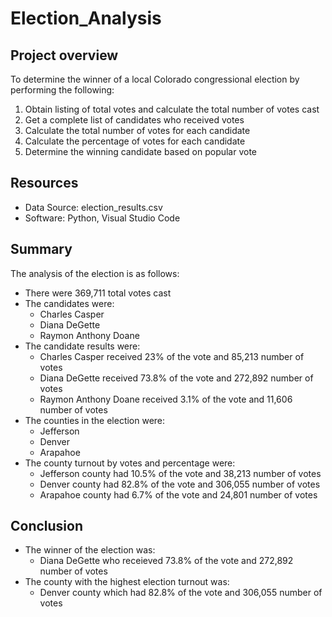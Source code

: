 # Election_Analysis

## Project overview
To determine the winner of a local Colorado congressional election by performing the following:

1. Obtain listing of total votes and calculate the total number of votes cast
2. Get a complete list of candidates who received votes
3. Calculate the total number of votes for each candidate
4. Calculate the percentage of votes for each candidate
5. Determine the winning candidate based on popular vote

## Resources
- Data Source: election_results.csv
- Software: Python, Visual Studio Code

## Summary
The analysis of the election is as follows:
- There were 369,711 total votes cast
- The candidates were:
  - Charles Casper
  - Diana DeGette
  - Raymon Anthony Doane
- The candidate results were:
  - Charles Casper received 23% of the vote and 85,213 number of votes
  - Diana DeGette received 73.8% of the vote and 272,892 number of votes
  - Raymon Anthony Doane received 3.1% of the vote and 11,606 number of votes
- The counties in the election were:
  - Jefferson
  - Denver
  - Arapahoe
- The county turnout by votes and percentage were:
  - Jefferson county had 10.5% of the vote and 38,213 number of votes
  - Denver county had 82.8% of the vote and 306,055 number of votes
  - Arapahoe county had 6.7% of the vote and 24,801 number of votes

## Conclusion
- The winner of the election was:
  - Diana DeGette who receieved 73.8% of the vote and 272,892 number of votes
- The county with the highest election turnout was:
  - Denver county which had 82.8% of the vote and 306,055 number of votes
